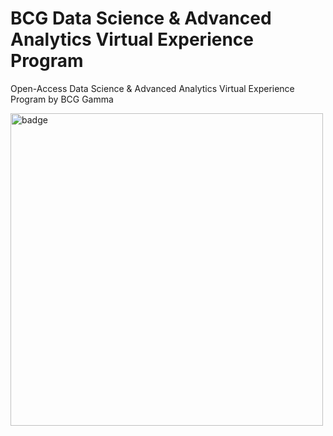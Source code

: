# BCG Data Science & Advanced Analytics Virtual Experience Program
Open-Access Data Science &amp; Advanced Analytics Virtual Experience Program by BCG Gamma

<img align="middle" alt="badge" width="500" src="https://cdn.theforage.com/vinternships/companyassets/SKZxezskWgmFjRvj9/BqF6gmrmLunCkdqKM/1631075738873/Data%20Science%20&%20Advanced%20Analytics%20VEP.png">
